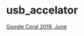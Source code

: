 # usb_accelator

[Google Coral 2019, June](https://chtseng.wordpress.com/2019/06/29/google-coral-usb-accelerator%E9%96%8B%E7%AE%B1/)